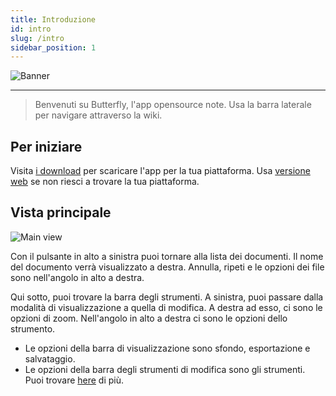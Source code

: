 ```yaml
---
title: Introduzione
id: intro
slug: /intro
sidebar_position: 1
---
```


![Banner](/img/banner.png)

---

> Benvenuti su Butterfly, l'app opensource note.
> Usa la barra laterale per navigare attraverso la wiki.

## Per iniziare

Visita [i download](/downloads) per scaricare l'app per la tua piattaforma.
Usa [versione web](https://v2.butterfly.linwood.dev) se non riesci a trovare la tua piattaforma.

## Vista principale

![Main view](main.png)

Con il pulsante in alto a sinistra puoi tornare alla lista dei documenti. Il nome del documento verrà visualizzato a destra. Annulla, ripeti e le opzioni dei file sono nell'angolo in alto a destra.

Qui sotto, puoi trovare la barra degli strumenti. A sinistra, puoi passare dalla modalità di visualizzazione a quella di modifica. A destra ad esso, ci sono le opzioni di zoom. Nell'angolo in alto a destra ci sono le opzioni dello strumento.

- Le opzioni della barra di visualizzazione sono sfondo, esportazione e salvataggio.
- Le opzioni della barra degli strumenti di modifica sono gli strumenti. Puoi trovare [here](background) di più.
